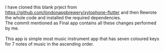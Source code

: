 I have cloned this blank prject from https://github.com/londonappbrewery/xylophone-flutter and then Rewrote the whole code and installed the required dependencies.
<br>
The commit mentioned as Final app contains all these changes performed by me.
<br>
 <br>
This app is simple most music instrument app that has seven coloured keys for 7 notes of music in the ascending order.
